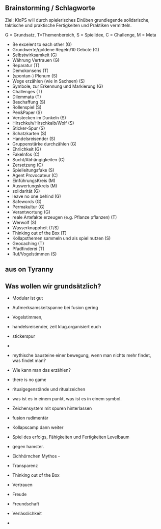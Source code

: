 ## Brainstorming / Schlagworte

Ziel: KloPS will durch spielerisches Einüben grundlegende solidarische, taktische und praktische Fertigkeiten und Praktiken vermitteln.


G = Grundsatz, T=Themenbereich, S = Spielidee, C = Challenge, M = Meta

- Be excelent to each other (G)
- Grundwerte/goldene Regeln/10 Gebote (G)
- Selbstwirksamkeit (G)
- Währung Vertrauen (G)
- Reparatur (T)
- Demokonsens (T)
- (spontan-) Plenum (S)
- Wege erzählen (wie in Sachsen) (S)
- Symbole, zur Erkennung und Markierung (G)
- Challenges (T)
- Dilemmata (T)
- Beschaffung (S)
- Rollenspiel (S)
- Pen&Paper (S)
- Verstecken im Dunkeln (S)
- Hirschkuh/Hirschkalb/Wolf (S)
- Sticker-Spur (S)
- Schatzkarten (S)
- Handelsreisender (S)
- Gruppenstärke durchzählen (G)
- Ehrlichkeit (G)
- FakeInfos (C)
- Sucht/Abhängigkeiten (C)
- Zersetzung (C)
- Spielleitungsfake (S)
- Agent Provocateur (C)
- EinführungsKreis (M)
- Auswertungskreis (M)
- solidarität (G)
- leave no one behind (G)
- Safewords (G)
- Permakultur (G)
- Verantwortung (G)
- reale Artefakte erzeugen (e.g. Pflanze pflanzen) (T)
- Werwolf (S)
- Wasserknappheit (T/S)
- Thinking out of the Box (T)
- Kollapsthemen sammeln und als spiel nutzen (S)
- Geocaching (T)
- Pfadfinderei (T)
- Ruf/Vogelstimmen (S)

## aus on Tyranny


## Was wollen wir grundsätzlich?

- Modular ist gut
- Aufmerksamskeitspanne bei fusion gering
 - Vogelstimmen,
 - handelsreisender, zeit klug.organisiert euch
 - stickerspur
 -

- mythische bausteine einer bewegung, wenn man nichts mehr findet, was findet man?
- Wie kann man das erzählen?
- there is no game
- ritualgegenstände und ritualzeichen
- was ist es in einem punkt, was ist es in einem symbol.
- Zeichensystem mit spuren hinterlassen
- fusion rudimentär
- Kollapscamp dann weiter
- Spiel des erfolgs, Fähigkeiten und Fertigkeiten Levelbaum
- gegen hamster.

- Eichhörnchen Mythos -

- Transparenz
- Thinking out of the Box
- Vertrauen
- Freude
- Freundschaft
- Verlässlichkeit
-
